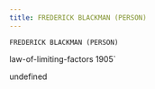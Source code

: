 ```yaml
---
title: FREDERICK BLACKMAN (PERSON)
---
```

`FREDERICK BLACKMAN (PERSON)`

law-of-limiting-factors 1905`

undefined